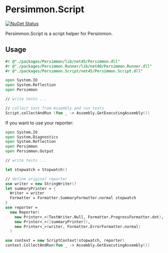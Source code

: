 # Persimmon.Script
[![NuGet Status](http://img.shields.io/nuget/v/Persimmon.Script.svg?style=flat)](https://www.nuget.org/packages/Persimmon.Script/)

Persimmon.Script is a script helper for Persimmon.

## Usage

```fsharp
#r @"./packages/Persimmon/lib/net45/Persimmon.dll"
#r @"./packages/Persimmon.Runner/lib/net40/Persimmon.Runner.dll"
#r @"./packages/Persimmon.Script/net45/Persimmon.Script.dll"

open System.IO
open System.Reflection
open Persimmon

// write tests ...

// collect test from Assembly and run tests
Script.collectAndRun (fun _ -> Assembly.GetExecutingAssembly())
```

If you want to use your reporter:

```fsharp
open System.IO
open System.Diagnostics
open System.Reflection
open Persimmon
open Persimmon.Output

// write tests ...

let stopwatch = Stopwatch()

// define original reporter
use writer = new StringWriter()
let summaryPrinter = {
  Writer = writer
  Formatter = Formatter.SummaryFormatter.normal stopwatch
}
use reporter =
  new Reporter(
    new Printer<_>(TextWriter.Null, Formatter.ProgressFormatter.dot),
    new Printer<_>([summaryPrinter]),
    new Printer<_>(writer, Formatter.ErrorFormatter.normal)
  )

use context = new ScriptContext(stopwatch, reporter)
context.CollectAndRun(fun _ -> Assembly.GetExecutingAssembly())
```

